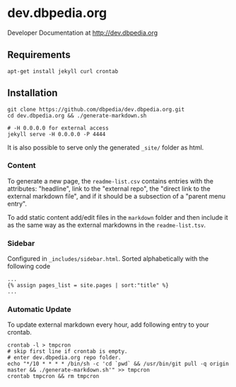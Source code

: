 # dev.dbpedia.org
Developer Documentation at <a href="http://dev.dbpedia.org">http://dev.dbpedia.org</a>

## Requirements
```
apt-get install jekyll curl crontab
```
## Installation 
```
git clone https://github.com/dbpedia/dev.dbpedia.org.git
cd dev.dbpedia.org && ./generate-markdown.sh

# -H 0.0.0.0 for external access 
jekyll serve -H 0.0.0.0 -P 4444
```

It is also possible to serve only the generated `_site/` folder as html.

### Content
To generate a new page, the `readme-list.csv` contains entries with the attributes: "headline", link to the "external repo", the "direct link to the external markdown file", and if it should be a subsection of a "parent menu entry".

To add static content add/edit files in the `markdown` folder and then include it as the same way as the external markdowns in the `readme-list.tsv`.


### Sidebar
Configured in `_includes/sidebar.html`.
Sorted alphabetically with the following code
```
...
{% assign pages_list = site.pages | sort:"title" %}
...
```


### Automatic Update
To update external markdown every hour, add following entry to your crontab.
```
crontab -l > tmpcron
# skip first line if crontab is empty.
# enter dev.dbpedia.org repo folder.
echo "*/10 * * * * /bin/sh -c 'cd `pwd` && /usr/bin/git pull -q origin master && ./generate-markdown.sh'" >> tmpcron
crontab tmpcron && rm tmpcron
```
